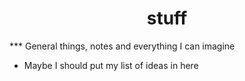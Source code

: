 <h1 align="center" style="colorblue">stuff </h1>
***
General things, notes and everything I can imagine

- Maybe I should put my list of ideas in here
